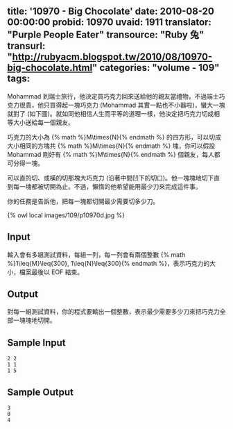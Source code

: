 title: '10970 - Big Chocolate'
date: 2010-08-20 00:00:00
probid: 10970
uvaid: 1911
translator: "Purple People Eater"
transource: "Ruby 兔"
transurl: "http://rubyacm.blogspot.tw/2010/08/10970-big-chocolate.html"
categories: "volume - 109"
tags:
---

Mohammad 到瑞士旅行，他決定買巧克力回來送給他的親友當禮物，不過端士巧克力很貴，他只買得起一塊巧克力 (Mohammad 其實一點也不小器啦)，蠻大一塊就對了 (如下圖)。就如同他相信人生而平等的道理一樣，他決定把巧克力切成相等大小送給每一個親友。

巧克力的大小為 {% math %}M\times{N}{% endmath %} 的四方形，可以切成大小相同的方塊共 {% math %}M\times{N}{% endmath %} 塊，你可以假設 Mohammad 剛好有 {% math %}M\times{N}{% endmath %} 個親友，每人都可分得一塊。

可以直的切、或橫的切那塊大巧克力 (沿著中間凹下的切口)。他一塊塊地切下直到每一塊都被切開為止。不過，懶惰的他希望能用最少刀來完成這件事。

你的任務是告訴他，把每一塊都切開最少需要切多少刀。

{% owl local images/109/p10970d.jpg %}

## Input ##

輸入會有多組測試資料，每組一列，每一列會有兩個整數 {% math %}1\leq{M}\leq{300}, 1\leq{N}\leq{300}{% endmath %}，表示巧克力的大小，檔案最後以 EOF 結束。

## Output ##

對每一組測試資料，你的程式要輸出一個整數，表示最少需要多少刀來把巧克力全部一塊塊地切開。

## Sample Input ##

	2 2
	1 1
	1 5

## Sample Output ##

	3
	0
	4